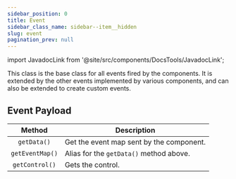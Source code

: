 ```yaml
---
sidebar_position: 0
title: Event
sidebar_class_name: sidebar--item__hidden
slug: event
pagination_prev: null
---
```


import JavadocLink from '@site/src/components/DocsTools/JavadocLink';

<JavadocLink type="engine" location="org/dwcj/component/event/Event" top='true' />

This class is the base class for all events fired by the components. It is extended by the other events implemented by various components, and can also be extended to create custom events.

## Event Payload

| Method | Description |
|:-:|-|
|`getData()`|Get the event map sent by the component.|
|`getEventMap()`|Alias for the `getData()` method above.|
|`getControl()`|Gets the control.|